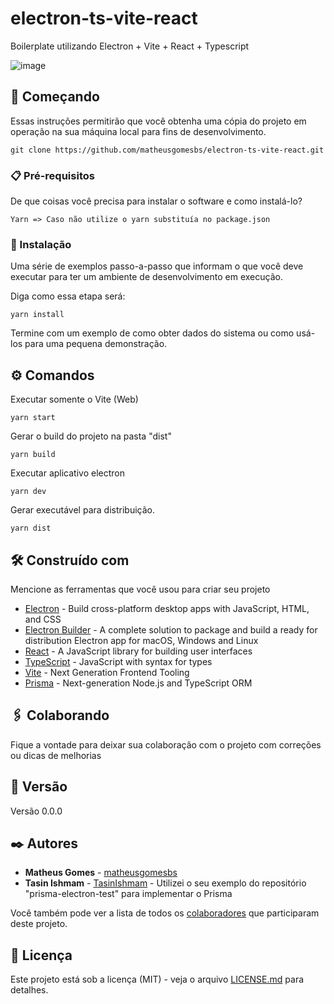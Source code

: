 # electron-ts-vite-react

Boilerplate utilizando Electron + Vite + React + Typescript

![image](https://user-images.githubusercontent.com/11359652/208282512-074a79c2-0643-4ba4-96f2-b1c972568c20.png)

## 🚀 Começando

Essas instruções permitirão que você obtenha uma cópia do projeto em operação na sua máquina local para fins de desenvolvimento.

```
git clone https://github.com/matheusgomesbs/electron-ts-vite-react.git
```

### 📋 Pré-requisitos

De que coisas você precisa para instalar o software e como instalá-lo?

```
Yarn => Caso não utilize o yarn substituía no package.json
```

### 🔧 Instalação

Uma série de exemplos passo-a-passo que informam o que você deve executar para ter um ambiente de desenvolvimento em execução.

Diga como essa etapa será:

```
yarn install
```

Termine com um exemplo de como obter dados do sistema ou como usá-los para uma pequena demonstração.

## ⚙️ Comandos

Executar somente o Vite (Web)
```
yarn start
```

Gerar o build do projeto na pasta "dist"
```
yarn build
```

Executar aplicativo electron
```
yarn dev
```

Gerar executável para distribuição.
```
yarn dist
```

## 🛠️ Construído com

Mencione as ferramentas que você usou para criar seu projeto

* [Electron](https://www.electronjs.org/) - Build cross-platform desktop apps with JavaScript, HTML, and CSS
* [Electron Builder](https://www.electron.build/) - A complete solution to package and build a ready for distribution Electron app for macOS, Windows and Linux
* [React](https://reactjs.org/) - A JavaScript library for building user interfaces
* [TypeScript](https://www.typescriptlang.org/) - JavaScript with syntax for types
* [Vite](https://vitejs.dev/) - Next Generation Frontend Tooling
* [Prisma](https://www.prisma.io/) - Next-generation Node.js and TypeScript ORM

## 🖇️ Colaborando

Fique a vontade para deixar sua colaboração com o projeto com correções ou dicas de melhorias

## 📌 Versão

Versão 0.0.0

## ✒️ Autores

* **Matheus Gomes** - [matheusgomesbs](https://github.com/matheusgomesbs)
* **Tasin Ishmam** - [TasinIshmam](https://github.com/TasinIshmam) - Utilizei o seu exemplo do repositório "prisma-electron-test" para implementar o Prisma

Você também pode ver a lista de todos os [colaboradores](https://github.com/matheusgomesbs/electron-ts-vite-react/colaboradores) que participaram deste projeto.

## 📄 Licença

Este projeto está sob a licença (MIT) - veja o arquivo [LICENSE.md](https://github.com/matheusgomesbs/electron-ts-vite-react/licenca) para detalhes.
